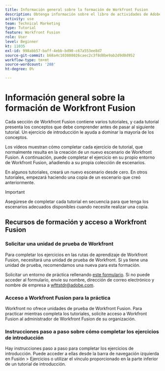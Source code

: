 ```yaml
---
title: Información general sobre la formación de Workfront Fusion
description: Obtenga información sobre el libro de actividades de Adobe Workfront Fusion y cómo obtener una cuenta de unidad de prueba de Workfront.
activity: use
team: Technical Marketing
type: Tutorial
feature: Workfront Fusion
role: User
level: Beginner
kt: 11035
exl-id: 998abb57-baff-4ebb-bd90-c67a553ee8d7
source-git-commit: b68a4c103808026caec2c3f8d8be9ab2d9d0d952
workflow-type: tm+mt
source-wordcount: '288'
ht-degree: 0%

---
```


# Información general sobre la formación de Workfront Fusion

Cada sección de Workfront Fusion contiene varios tutoriales, y cada tutorial presenta los conceptos que debe comprender antes de pasar al siguiente tutorial. Un ejercicio de introducción le ayuda a dominar la mayoría de los conceptos.

Los vídeos muestran cómo completar cada ejercicio de tutorial, que normalmente resulta en la creación de un nuevo escenario de Workfront Fusion. A continuación, puede completar el ejercicio en su propio entorno de Workfront Fusion, añadiendo a su propia colección de escenarios.

En algunos tutoriales, creará un nuevo escenario desde cero. En otros tutoriales, empezará haciendo una copia de un escenario que creó anteriormente.

>[!IMPORTANT]
>
>Asegúrese de completar cada tutorial en secuencia para que tenga los escenarios adecuados disponibles cuando necesite realizar una copia.

## Recursos de formación y acceso a Workfront Fusion

### Solicitar una unidad de prueba de Workfront

Para completar los ejercicios en las rutas de aprendizaje de Workfront Fusion, necesitará una unidad de prueba de Workfront. Si ya tiene una unidad de prueba, recomendamos una nueva para esta formación.

Solicitar un entorno de práctica rellenando [este formulario](https://forms.office.com/r/f1J8HRGrNY). Si no puede acceder al formulario, envíe su nombre, dirección de correo electrónico y nombre de empresa a wfttstdr@adobe.com.

### Acceso a Workfront Fusion para la práctica

Workfront no ofrece unidades de prueba de Workfront Fusion. Para practicar mientras completa los tutoriales, solicite acceso a Workfront Fusion al administrador de Workfront Fusion de su organización.

### Instrucciones paso a paso sobre cómo completar los ejercicios de introducción

Hay instrucciones paso a paso para completar los ejercicios de introducción. Puede acceder a ellas desde la barra de navegación izquierda en Fusión > Ejercicios o utilizar el vínculo proporcionado en la parte inferior de un tutorial de introducción.

